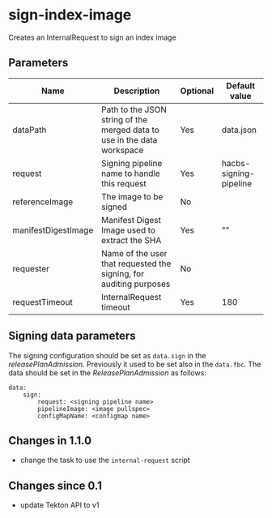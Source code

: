 # sign-index-image

Creates an InternalRequest to sign an index image

## Parameters

| Name                 | Description                                                             | Optional | Default value          |
|----------------------|-------------------------------------------------------------------------|----------|------------------------|
| dataPath             | Path to the JSON string of the merged data to use in the data workspace | Yes      | data.json              |
| request              | Signing pipeline name to handle this request                            | Yes      | hacbs-signing-pipeline |
| referenceImage       | The image to be signed                                                  | No       |                        |
| manifestDigestImage  | Manifest Digest Image used to extract the SHA                           | Yes      | ""                     |
| requester            | Name of the user that requested the signing, for auditing purposes      | No       |                        |
| requestTimeout       | InternalRequest timeout                                                 | Yes      | 180                    |

## Signing data parameters

 The signing configuration should be set as `data.sign` in the _releasePlanAdmission_. Previously it used to be
 set also in the `data.fbc`. The data should be set in the _ReleasePlanAdmission_ as follows:

```
data:
    sign:
        request: <signing pipeline name>
        pipelineImage: <image pullspec>
        configMapName: <configmap name>
```

## Changes in 1.1.0
- change the task to use the `internal-request` script

## Changes since 0.1
- update Tekton API to v1
